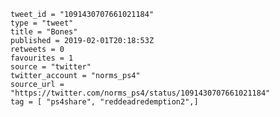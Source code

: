```
tweet_id = "1091430707661021184"
type = "tweet"
title = "Bones"
published = 2019-02-01T20:18:53Z
retweets = 0
favourites = 1
source = "twitter"
twitter_account = "norms_ps4"
source_url = "https://twitter.com/norms_ps4/status/1091430707661021184"
tag = [ "ps4share", "reddeadredemption2",]
```

<p class='image'><img src='https://mnf.m17s.net/2019/02/01/DyWKcS9XcAAoM3m.jpg' alt=''></p>

